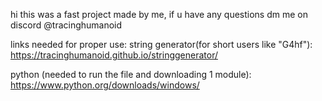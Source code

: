 hi this was a fast project made by me, if u have any questions dm me on discord @tracinghumanoid

links needed for proper use:
string generator(for short users like "G4hf"):
https://tracinghumanoid.github.io/stringgenerator/

python (needed to run the file and downloading 1 module):
https://www.python.org/downloads/windows/
